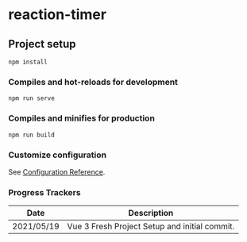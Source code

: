 # reaction-timer

## Project setup
```
npm install
```

### Compiles and hot-reloads for development
```
npm run serve
```

### Compiles and minifies for production
```
npm run build
```

### Customize configuration
See [Configuration Reference](https://cli.vuejs.org/config/).

### Progress Trackers
| Date | Description |
| --- | ----------- |
|2021/05/19|Vue 3 Fresh Project Setup and initial commit.|